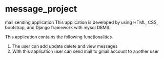 # message_project
mail sending application
This application is developed by using HTML, CSS, bootstrap, and Django  framework with mysql DBMS.

This application contains the following functionalities
1) The user can add update delete and view messages
2) With this aaplication user can send mail to gmail account to another user
